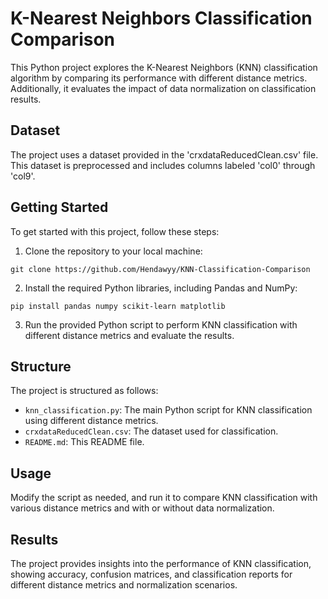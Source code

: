 # K-Nearest Neighbors Classification Comparison

This Python project explores the K-Nearest Neighbors (KNN) classification algorithm by comparing its performance with different distance metrics. Additionally, it evaluates the impact of data normalization on classification results.

## Dataset
The project uses a dataset provided in the 'crxdataReducedClean.csv' file. This dataset is preprocessed and includes columns labeled 'col0' through 'col9'.

## Getting Started
To get started with this project, follow these steps:

1. Clone the repository to your local machine:
```
git clone https://github.com/Hendawyy/KNN-Classification-Comparison
```


2. Install the required Python libraries, including Pandas and NumPy:
```
pip install pandas numpy scikit-learn matplotlib
```


3. Run the provided Python script to perform KNN classification with different distance metrics and evaluate the results.

## Structure
The project is structured as follows:
- `knn_classification.py`: The main Python script for KNN classification using different distance metrics.
- `crxdataReducedClean.csv`: The dataset used for classification.
- `README.md`: This README file.

## Usage
Modify the script as needed, and run it to compare KNN classification with various distance metrics and with or without data normalization.

## Results
The project provides insights into the performance of KNN classification, showing accuracy, confusion matrices, and classification reports for different distance metrics and normalization scenarios.
